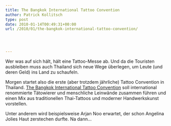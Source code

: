 ```yaml
---
title: The Bangkok International Tattoo Convention
author: Patrick Kollitsch
type: post
date: 2010-01-14T00:49:31+00:00
url: /2010/01/the-bangkok-international-tattoo-convention/




---
```

Wer was auf sich hält, hält eine Tattoo-Messe ab. Und da die Touristen ausbleiben muss auch Thailand sich neue Wege überlegen, um Leute (und deren Geld) ins Land zu schaufeln.

Morgen startet also die erste (aber trotzdem jährliche) Tattoo Convention in Thailand. [The Bangkok International Tattoo Convention][1] soll international renommierte Tätowierer und menschliche Leinwände zusammen führen und einen Mix aus traditionellen Thai-Tattoos und moderner Handwerkskunst vorstellen.

Unter anderem wird beispielsweise Arjan Noo erwartet, der schon Angelina Jolies Haut zerstechen durfte. Na dann...

 [1]: http://www.bangkoktattooconvention.com/
